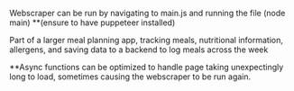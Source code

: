 Webscraper can be run by navigating to main.js and running the file (node main) **(ensure to have puppeteer installed)


Part of a larger meal planning app, tracking meals, nutritional information, allergens, and saving data to a backend to log meals across the week 

**Async functions can be optimized to handle page taking unexpectingly long to load, sometimes causing the webscraper to be run again.
